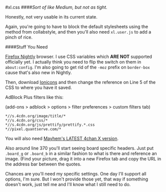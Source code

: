 #xl.css
####*Sort of like Medium, but not as tight.*

Honestly, not very usable in its current state.

Again, you're going to have to block the default stylesheets using the method from collabstyle, and then you'll also need `xl.user.js` to add a pinch of rice.

####Stuff You Need

[Firefox Nightly](http://nightly.mozilla.org/) browser. I use CSS variables which __ARE NOT__ supported officially yet. I actually think you need to flip the switch on them in `about:config`. I'm also going to get rid of the `-moz` prefix on `border-box` cause that's also new in Nightly.

Then, download [Ionicons](http://ionicons.com/) and then change the reference on Line 5 of the CSS to where you have it saved.

AdBlock Plus filters like this:

(add-ons > adblock > options > filter preferences > custom filters tab)

```
*//s.4cdn.org/image/title/*
*//s.4cdn.org/css/*
*//s.4cdn.org/js/prettify/prettify.*.css
*//pixel.quantserve.com/*
```

You will also need [Mayhem's LATEST 4chan X version](https://github.com/MayhemYDG/4chan-x/wiki/4chan-X-LATEST).

Also around line 370 you'll start seeing board specific headers. Just put `.board_g` or `.board_b` in a similar fashion to what is there and reference an image. (Find your picture, drag it into a new Firefox tab and copy the URL in the address bar between the quotes.

Chances are you'll need my specific settings. One day I'll support all options, I'm sure. But I won't provide those yet, that way if something doesn't work, just tell me and I'll know what I still need to do.
